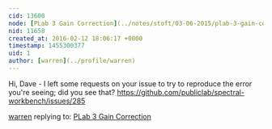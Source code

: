 ```yaml
---
cid: 13600
node: [PLab 3 Gain Correction](../notes/stoft/03-06-2015/plab-3-gain-correction)
nid: 11658
created_at: 2016-02-12 18:06:17 +0000
timestamp: 1455300377
uid: 1
author: [warren](../profile/warren)
---
```


Hi, Dave - I left some requests on your issue to try to reproduce the error you're seeing; did you see that? https://github.com/publiclab/spectral-workbench/issues/285

[warren](../profile/warren) replying to: [PLab 3 Gain Correction](../notes/stoft/03-06-2015/plab-3-gain-correction)

